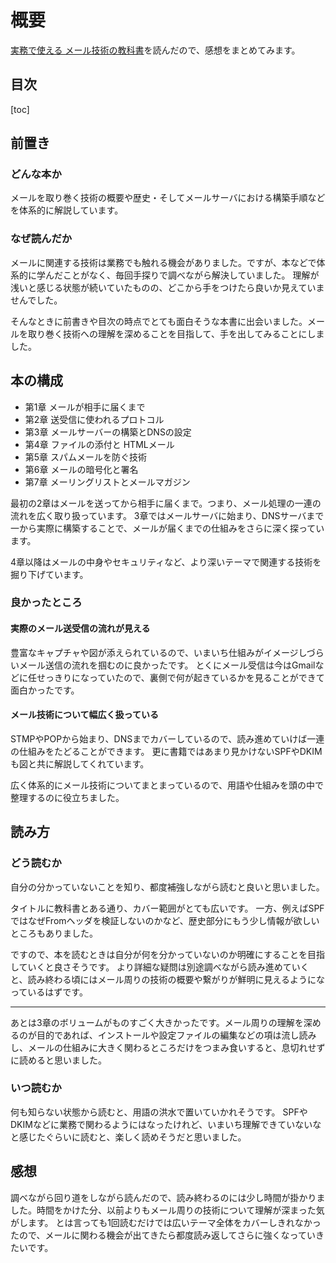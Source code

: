 # 概要

[実務で使える メール技術の教科書](https://www.shoeisha.co.jp/book/detail/9784798183930)を読んだので、感想をまとめてみます。

## 目次

[toc]

## 前置き

### どんな本か

メールを取り巻く技術の概要や歴史・そしてメールサーバにおける構築手順などを体系的に解説しています。

### なぜ読んだか

メールに関連する技術は業務でも触れる機会がありました。ですが、本などで体系的に学んだことがなく、毎回手探りで調べながら解決していました。
理解が浅いと感じる状態が続いていたものの、どこから手をつけたら良いか見えていませんでした。

そんなときに前書きや目次の時点でとても面白そうな本書に出会いました。メールを取り巻く技術への理解を深めることを目指して、手を出してみることにしました。

## 本の構成

* 第1章 メールが相手に届くまで
* 第2章 送受信に使われるプロトコル
* 第3章 メールサーバーの構築とDNSの設定
* 第4章 ファイルの添付と HTMLメール
* 第5章 スパムメールを防ぐ技術
* 第6章 メールの暗号化と署名
* 第7章 メーリングリストとメールマガジン

最初の2章はメールを送ってから相手に届くまで。つまり、メール処理の一連の流れを広く取り扱っています。
3章ではメールサーバに始まり、DNSサーバまで一から実際に構築することで、メールが届くまでの仕組みをさらに深く探っています。

4章以降はメールの中身やセキュリティなど、より深いテーマで関連する技術を掘り下げています。

### 良かったところ

#### 実際のメール送受信の流れが見える

豊富なキャプチャや図が添えられているので、いまいち仕組みがイメージしづらいメール送信の流れを掴むのに良かったです。
とくにメール受信は今はGmailなどに任せっきりになっていたので、裏側で何が起きているかを見ることができて面白かったです。

#### メール技術について幅広く扱っている

STMPやPOPから始まり、DNSまでカバーしているので、読み進めていけば一連の仕組みをたどることができます。
更に書籍ではあまり見かけないSPFやDKIMも図と共に解説してくれています。

広く体系的にメール技術についてまとまっているので、用語や仕組みを頭の中で整理するのに役立ちました。

## 読み方

### どう読むか

自分の分かっていないことを知り、都度補強しながら読むと良いと思いました。

タイトルに教科書とある通り、カバー範囲がとても広いです。
一方、例えばSPFではなぜFromヘッダを検証しないのかなど、歴史部分にもう少し情報が欲しいところもありました。

ですので、本を読むときは自分が何を分かっていないのか明確にすることを目指していくと良さそうです。
より詳細な疑問は別途調べながら読み進めていくと、読み終わる頃にはメール周りの技術の概要や繋がりが鮮明に見えるようになっているはずです。

---

あとは3章のボリュームがものすごく大きかったです。メール周りの理解を深めるのが目的であれば、インストールや設定ファイルの編集などの項は流し読みし、メールの仕組みに大きく関わるところだけをつまみ食いすると、息切れせずに読めると思いました。

### いつ読むか

何も知らない状態から読むと、用語の洪水で置いていかれそうです。
SPFやDKIMなどに業務で関わるようにはなったけれど、いまいち理解できていないなと感じたぐらいに読むと、楽しく読めそうだと思いました。

## 感想

調べながら回り道をしながら読んだので、読み終わるのには少し時間が掛かりました。時間をかけた分、以前よりもメール周りの技術について理解が深まった気がします。
とは言っても1回読むだけでは広いテーマ全体をカバーしきれなかったので、メールに関わる機会が出てきたら都度読み返してさらに強くなっていきたいです。
